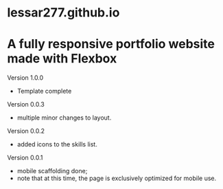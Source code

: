 # lessar277.github.io

# A fully responsive portfolio website made with Flexbox

Version 1.0.0
- Template complete

Version 0.0.3
- multiple minor changes to layout.

Version 0.0.2
- added icons to the skills list.

Version 0.0.1
- mobile scaffolding done;
- note that at this time, the page is exclusively optimized for mobile use.
